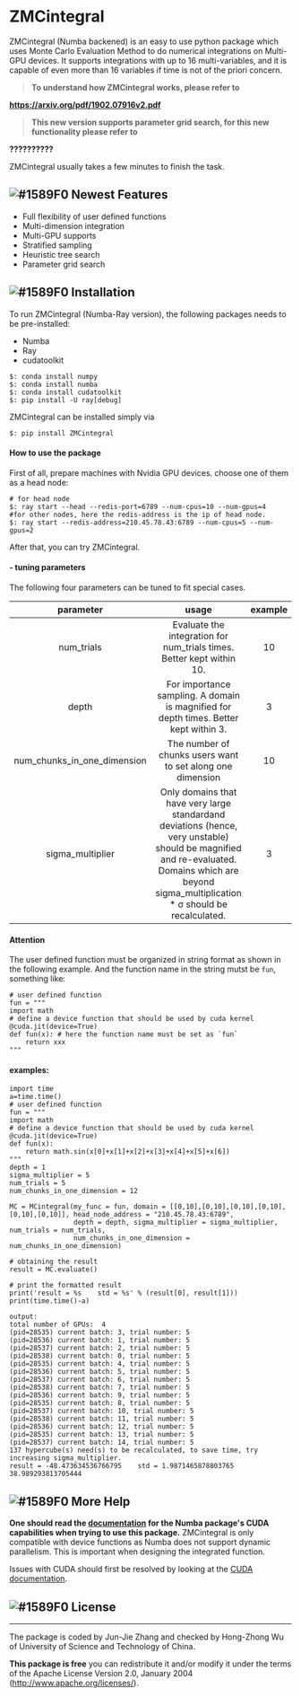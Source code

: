 # ZMCintegral

ZMCintegral (Numba backened) is an easy to use python package which uses Monte Carlo Evaluation Method to do numerical integrations on Multi-GPU devices. 
It supports integrations with up to 16 multi-variables, and it is capable of even more than 16 variables if time is not of the priori concern. 

> **To understand how ZMCintegral works, please refer to**

  **https://arxiv.org/pdf/1902.07916v2.pdf**
    
> **This new version supports parameter grid search, for this new functionality please refer to**

  **??????????**
    
ZMCintegral usually takes a few minutes to finish the task.

## ![#1589F0](https://placehold.it/15/1589F0/000000?text=+) Newest Features

  - Full flexibility of user defined functions
  - Multi-dimension integration
  - Multi-GPU supports
  - Stratified sampling
  - Heuristic tree search
  - Parameter grid search
  



## ![#1589F0](https://placehold.it/15/1589F0/000000?text=+) Installation

To run ZMCintegral (Numba-Ray version), the following packages needs to be pre-installed:
  - Numba
  - Ray
  - cudatoolkit
```
$: conda install numpy
$: conda install numba
$: conda install cudatoolkit
$: pip install -U ray[debug]
```
ZMCintegral can be installed simply via
```
$: pip install ZMCintegral
```

#### How to use the package
First of all, prepare machines with Nvidia GPU devices. choose one of them as a head node:
```
# for head node
$: ray start --head --redis-port=6789 --num-cpus=10 --num-gpus=4
#for other nodes, here the redis-address is the ip of head node.
$: ray start --redis-address=210.45.78.43:6789 --num-cpus=5 --num-gpus=2
```
After that, you can try ZMCintegral.

#### - tuning parameters

The following four parameters can be tuned to fit special cases.

| parameter        | usage           | example           | default  |
|:-------------:|:-------------:|:-------------:|:-----:|
| num_trials     | Evaluate the integration for num_trials times. Better kept within 10. | 10 | 5 |
| depth | For importance sampling. A domain is magnified for depth times. Better kept within 3. |3|2|
| num_chunks_in_one_dimension     | The number of chunks users want to set along one dimension | 10 | 4 |
| sigma_multiplier | Only domains that have very large standardand deviations (hence, very unstable) should be magnified and re-evaluated. Domains which are beyond sigma_multiplication * &sigma; should be recalculated.|3|4|

#### Attention
The user defined function must be organized in string format as shown in the following example. And the function name in the string mutst be `fun`, something like:
```
# user defined function
fun = """ 
import math
# define a device function that should be used by cuda kernel
@cuda.jit(device=True)
def fun(x): # here the function name must be set as `fun`
    return xxx
"""
```

#### examples:
```
import time
a=time.time()
# user defined function
fun = """ 
import math
# define a device function that should be used by cuda kernel
@cuda.jit(device=True)
def fun(x):
    return math.sin(x[0]+x[1]+x[2]+x[3]+x[4]+x[5]+x[6])
"""
depth = 1
sigma_multiplier = 5
num_trials = 5
num_chunks_in_one_dimension = 12

MC = MCintegral(my_func = fun, domain = [[0,10],[0,10],[0,10],[0,10],[0,10],[0,10]], head_node_address = "210.45.78.43:6789",
                depth = depth, sigma_multiplier = sigma_multiplier, num_trials = num_trials,
                num_chunks_in_one_dimension = num_chunks_in_one_dimension)

# obtaining the result
result = MC.evaluate()

# print the formatted result
print('result = %s    std = %s' % (result[0], result[1]))
print(time.time()-a)

output:
total number of GPUs:  4
(pid=28535) current batch: 3, trial number: 5
(pid=28536) current batch: 1, trial number: 5
(pid=28537) current batch: 2, trial number: 5
(pid=28538) current batch: 0, trial number: 5
(pid=28535) current batch: 4, trial number: 5
(pid=28536) current batch: 5, trial number: 5
(pid=28537) current batch: 6, trial number: 5
(pid=28538) current batch: 7, trial number: 5
(pid=28536) current batch: 9, trial number: 5
(pid=28535) current batch: 8, trial number: 5
(pid=28537) current batch: 10, trial number: 5
(pid=28538) current batch: 11, trial number: 5
(pid=28536) current batch: 12, trial number: 5
(pid=28535) current batch: 13, trial number: 5
(pid=28537) current batch: 14, trial number: 5
137 hypercube(s) need(s) to be recalculated, to save time, try increasing sigma_multiplier.
result = -48.473634536766795    std = 1.9871465878803765
38.989293813705444
```

## ![#1589F0](https://placehold.it/15/1589F0/000000?text=+) More Help

**One should read the [documentation](https://numba.pydata.org/numba-doc/dev/cuda/index.html) for the Numba package's CUDA capabilities when trying to use this package.** ZMCintegral is only compatible with device functions as Numba does not support dynamic parallelism. This is important when designing the integrated function.

Issues with CUDA should first be resolved by looking at the [CUDA documentation](https://docs.nvidia.com/cuda/index.html).


## ![#1589F0](https://placehold.it/15/1589F0/000000?text=+) License
----

The package is coded by Jun-Jie Zhang and checked by Hong-Zhong Wu of University of Science and Technology of China.

**This package is free**
you can redistribute it and/or modify it under the terms of 
the Apache License Version 2.0, January 2004 (http://www.apache.org/licenses/).




[//]: # (These are reference links used in the body of this note and get stripped out when the markdown processor does its job. There is no need to format nicely because it shouldn't be seen. Thanks SO - http://stackoverflow.com/questions/4823468/store-comments-in-markdown-syntax)


   [dill]: <https://github.com/joemccann/dillinger>
   [git-repo-url]: <https://github.com/joemccann/dillinger.git>
   [john gruber]: <http://daringfireball.net>
   [df1]: <http://daringfireball.net/projects/markdown/>
   [markdown-it]: <https://github.com/markdown-it/markdown-it>
   [Ace Editor]: <http://ace.ajax.org>
   [node.js]: <http://nodejs.org>
   [Twitter Bootstrap]: <http://twitter.github.com/bootstrap/>
   [jQuery]: <http://jquery.com>
   [@tjholowaychuk]: <http://twitter.com/tjholowaychuk>
   [express]: <http://expressjs.com>
   [AngularJS]: <http://angularjs.org>
   [Gulp]: <http://gulpjs.com>

   [PlDb]: <https://github.com/joemccann/dillinger/tree/master/plugins/dropbox/README.md>
   [PlGh]: <https://github.com/joemccann/dillinger/tree/master/plugins/github/README.md>
   [PlGd]: <https://github.com/joemccann/dillinger/tree/master/plugins/googledrive/README.md>
   [PlOd]: <https://github.com/joemccann/dillinger/tree/master/plugins/onedrive/README.md>
   [PlMe]: <https://github.com/joemccann/dillinger/tree/master/plugins/medium/README.md>
   [PlGa]: <https://github.com/RahulHP/dillinger/blob/master/plugins/googleanalytics/README.md>
